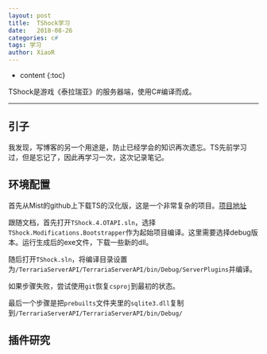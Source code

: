 ```yaml
---
layout: post
title:  TShock学习
date:   2018-08-26
categories: c#
tags: 学习
author: XiaoR
---
```

* content
{:toc}

TShock是游戏《泰拉瑞亚》的服务器端，使用C#编译而成。

-----





## 引子

我发现，写博客的另一个用途是，防止已经学会的知识再次遗忘。TS先前学习过，但是忘记了，因此再学习一次，这次记录笔记。

## 环境配置

首先从Mist的github上下载TS的汉化版，这是一个非常复杂的项目。[项目地址]

跟随文档，首先打开`TShock.4.OTAPI.sln`，选择`TShock.Modifications.Bootstrapper`作为起始项目编译。这里需要选择debug版本。运行生成后的exe文件，下载一些新的dll。

随后打开`TShock.sln`，将编译目录设置为`/TerrariaServerAPI/TerrariaServerAPI/bin/Debug/ServerPlugins`并编译。

如果步骤失败，尝试使用`git`恢复`csproj`到最初的状态。

最后一个步骤是把`prebuilts`文件夹里的`sqlite3.dll`复制到`/TerrariaServerAPI/TerrariaServerAPI/bin/Debug/`

## 插件研究

[项目地址]:https://github.com/mistzzt/TShock